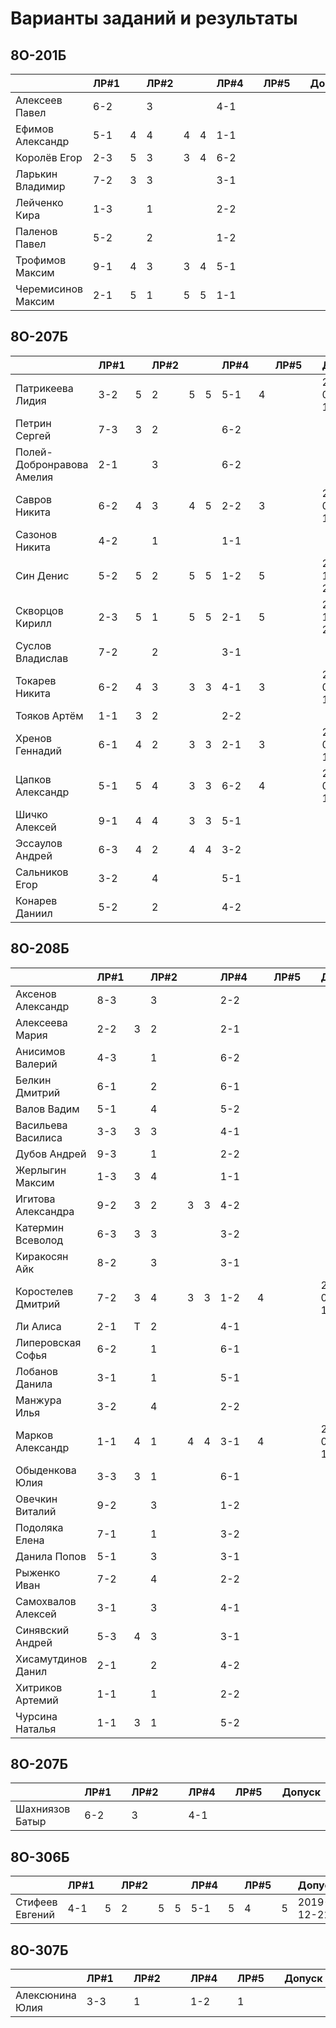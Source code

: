 # Варианты заданий и результаты

## 8О-201Б
|                           | ЛР#1 |   | ЛР#2 |   |   | ЛР#4 |   | ЛР#5 |   |   Допуск   |
|---------------------------|------|---|------|---|---|------|---|------|---|------------|
| Алексеев Павел            | 6-2  |   |  3   |   |   | 4-1  |   |      |   |            |
| Ефимов Александр          | 5-1  | 4 |  4   | 4 | 4 | 1-1  |   |      |   |            |
| Королёв Егор              | 2-3  | 5 |  3   | 3 | 4 | 6-2  |   |      |   |            |
| Ларькин Владимир          | 7-2  | 3 |  3   |   |   | 3-1  |   |      |   |            |
| Лейченко Кира             | 1-3  |   |  1   |   |   | 2-2  |   |      |   |            |
| Паленов Павел             | 5-2  |   |  2   |   |   | 1-2  |   |      |   |            |
| Трофимов Максим           | 9-1  | 4 |  3   | 3 | 4 | 5-1  |   |      |   |            |
| Черемисинов Максим        | 2-1  | 5 |  1   | 5 | 5 | 1-1  |   |      |   |            |

## 8О-207Б
|                           | ЛР#1 |   | ЛР#2 |   |   | ЛР#4 |   | ЛР#5 |   |   Допуск   |
|---------------------------|------|---|------|---|---|------|---|------|---|------------|
| Патрикеева Лидия          | 3-2  | 5 |  2   | 5 | 5 | 5-1  | 4 |      |   | 2020-01-11*|
| Петрин Сергей             | 7-3  | 3 |  2   |   |   | 6-2  |   |      |   |            |
| Полей-Добронравова Амелия | 2-1  |   |  3   |   |   | 6-2  |   |      |   |            |
| Савров Никита             | 6-2  | 4 |  3   | 4 | 5 | 2-2  | 3 |      |   | 2020-01-18*|
| Сазонов Никита            | 4-2  |   |  1   |   |   | 1-1  |   |      |   |            |
| Син Денис                 | 5-2  | 5 |  2   | 5 | 5 | 1-2  | 5 |      |   | 2019-12-28*|
| Скворцов Кирилл           | 2-3  | 5 |  1   | 5 | 5 | 2-1  | 5 |      |   | 2019-12-28*|
| Суслов Владислав          | 7-2  |   |  2   |   |   | 3-1  |   |      |   |            |
| Токарев Никита            | 6-2  | 4 |  3   | 3 | 3 | 4-1  | 3 |      |   | 2020-02-15*|
| Тояков Артём              | 1-1  | 3 |  2   |   |   | 2-2  |   |      |   |            |
| Хренов Геннадий           | 6-1  | 4 |  2   | 3 | 3 | 2-1  | 3 |      |   | 2020-01-18*|
| Цапков Александр          | 5-1  | 5 |  4   | 3 | 3 | 6-2  | 4 |      |   | 2020-01-11*|
| Шичко Алексей             | 9-1  | 4 |  4   | 3 | 3 | 5-1  |   |      |   |            |
| Эссаулов Андрей           | 6-3  | 4 |  2   | 4 | 4 | 3-2  |   |      |   |            |
| Сальников Егор            | 3-2  |   |  4   |   |   | 5-1  |   |      |   |            |
| Конарев Даниил            | 5-2  |   |  2   |   |   | 4-2  |   |      |   |            |

## 8О-208Б
|                           | ЛР#1 |   | ЛР#2 |   |   | ЛР#4 |   | ЛР#5 |   |   Допуск   |
|---------------------------|------|---|------|---|---|------|---|------|---|------------|
| Аксенов Александр         | 8-3  |   |  3   |   |   | 2-2  |   |      |   |            |
| Алексеева Мария           | 2-2  | 3 |  2   |   |   | 2-1  |   |      |   |            |
| Анисимов Валерий          | 4-3  |   |  1   |   |   | 6-2  |   |      |   |            |
| Белкин Дмитрий            | 6-1  |   |  2   |   |   | 6-1  |   |      |   |            |
| Валов Вадим               | 5-1  |   |  4   |   |   | 5-2  |   |      |   |            |
| Васильева Василиса        | 3-3  | 3 |  3   |   |   | 4-1  |   |      |   |            |
| Дубов Андрей              | 9-3  |   |  1   |   |   | 2-2  |   |      |   |            |
| Жерлыгин Максим           | 1-3  | 3 |  4   |   |   | 1-1  |   |      |   |            |
| Игитова Александра        | 9-2  | 3 |  2   | 3 | 3 | 4-2  |   |      |   |            |
| Катермин Всеволод         | 6-3  | 3 |  3   |   |   | 3-2  |   |      |   |            |
| Киракосян Айк             | 8-2  |   |  3   |   |   | 3-1  |   |      |   |            |
| Коростелев Дмитрий        | 7-2  | 3 |  4   | 3 | 3 | 1-2  | 4 |      |   | 2020-01-18*|
| Ли Алиса                  | 2-1  | T |  2   |   |   | 4-1  |   |      |   |            |
| Липеровская Софья         | 6-2  |   |  1   |   |   | 6-1  |   |      |   |            |
| Лобанов Данила            | 3-1  |   |  1   |   |   | 5-1  |   |      |   |            |
| Манжура Илья              | 3-2  |   |  4   |   |   | 2-2  |   |      |   |            |
| Марков Александр          | 1-1  | 4 |  1   | 4 | 4 | 3-1  | 4 |      |   | 2020-01-11*|
| Обыденкова Юлия           | 3-3  | 3 |  1   |   |   | 6-1  |   |      |   |            |
| Овечкин Виталий           | 9-2  |   |  3   |   |   | 1-2  |   |      |   |            |
| Подоляка Елена            | 7-1  |   |  1   |   |   | 3-2  |   |      |   |            |
| Данила Попов              | 5-1  |   |  3   |   |   | 3-1  |   |      |   |            |
| Рыженко Иван              | 7-2  |   |  4   |   |   | 2-2  |   |      |   |            |
| Самохвалов Алексей        | 3-1  |   |  3   |   |   | 4-1  |   |      |   |            |
| Синявский Андрей          | 5-3  | 4 |  3   |   |   | 3-1  |   |      |   |            |
| Хисамутдинов Данил        | 2-1  |   |  2   |   |   | 4-2  |   |      |   |            |
| Хитриков Артемий          | 1-1  |   |  1   |   |   | 2-2  |   |      |   |            |
| Чурсина Наталья           | 1-1  | 3 |  1   |   |   | 5-2  |   |      |   |            |

## 8О-207Б
|                           | ЛР#1 |   | ЛР#2 |   |   | ЛР#4 |   | ЛР#5 |   |   Допуск   |
|---------------------------|------|---|------|---|---|------|---|------|---|------------|
| Шахниязов Батыр           | 6-2  |   |  3   |   |   | 4-1  |   |      |   |            |

## 8О-306Б
|                           | ЛР#1 |   | ЛР#2 |   |   | ЛР#4 |   | ЛР#5 |   |   Допуск   |
|---------------------------|------|---|------|---|---|------|---|------|---|------------|
| Стифеев Евгений           | 4-1  | 5 |  2   | 5 | 5 | 5-1  | 5 |  4   | 5 | 2019-12-21 |

## 8О-307Б
|                           | ЛР#1 |   | ЛР#2 |   |   | ЛР#4 |   | ЛР#5 |   |   Допуск   |
|---------------------------|------|---|------|---|---|------|---|------|---|------------|
| Алексюнина Юлия           | 3-3  |   |  1   |   |   | 1-2  |   |  1   |   |            |
